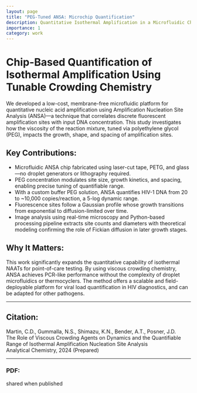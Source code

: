 ```yaml
---
layout: page
title: "PEG-Tuned ANSA: Microchip Quantification"
description: Quantitative Isothermal Amplification in a Microfluidic Chip
importance: 1
category: work
---
```


# Chip-Based Quantification of Isothermal Amplification Using Tunable Crowding Chemistry

We developed a low-cost, membrane-free microfluidic platform for quantitative nucleic acid amplification using Amplification Nucleation Site Analysis (ANSA)—a technique that correlates discrete fluorescent amplification sites with input DNA concentration. This study investigates how the viscosity of the reaction mixture, tuned via polyethylene glycol (PEG), impacts the growth, shape, and spacing of amplification sites.

## Key Contributions:
- Microfluidic ANSA chip fabricated using laser-cut tape, PETG, and glass—no droplet generators or lithography required.
- PEG concentration modulates site size, growth kinetics, and spacing, enabling precise tuning of quantifiable range.
- With a custom buffer PEG solution, ANSA quantifies HIV-1 DNA from 20 to ~10,000 copies/reaction, a 5-log dynamic range.
- Fluorescence sites follow a Gaussian profile whose growth transitions from exponential to diffusion-limited over time.
- Image analysis using real-time microscopy and Python-based processing pipeline extracts site counts and diameters with theoretical modeling confirming the role of Fickian diffusion in later growth stages.

## Why It Matters:
This work significantly expands the quantitative capability of isothermal NAATs for point-of-care testing. By using viscous crowding chemistry, ANSA achieves PCR-like performance without the complexity of droplet microfluidics or thermocyclers. The method offers a scalable and field-deployable platform for viral load quantification in HIV diagnostics, and can be adapted for other pathogens.

---

## Citation:

Martin, C.D., Gummalla, N.S., Shimazu, K.N., Bender, A.T., Posner, J.D.  
The Role of Viscous Crowding Agents on Dynamics and the Quantifiable Range of Isothermal Amplification Nucleation Site Analysis  
Analytical Chemistry, 2024 (Prepared)

---

### PDF:

shared when published

